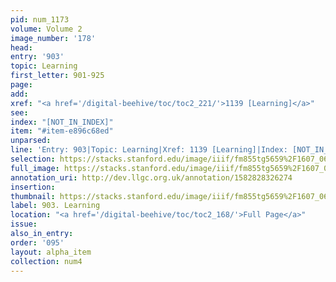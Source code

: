 ```yaml
---
pid: num_1173
volume: Volume 2
image_number: '178'
head: 
entry: '903'
topic: Learning
first_letter: 901-925
page: 
add: 
xref: "<a href='/digital-beehive/toc/toc2_221/'>1139 [Learning]</a>"
see: 
index: "[NOT_IN_INDEX]"
item: "#item-e896c68ed"
unparsed: 
line: 'Entry: 903|Topic: Learning|Xref: 1139 [Learning]|Index: [NOT_IN_INDEX]|#item-e896c68ed'
selection: https://stacks.stanford.edu/image/iiif/fm855tg5659%2F1607_0645/902,2293,2848,1348/full/0/default.jpg
full_image: https://stacks.stanford.edu/image/iiif/fm855tg5659%2F1607_0645/full/full/0/default.jpg
annotation_uri: http://dev.llgc.org.uk/annotation/1582828326274
insertion: 
thumbnail: https://stacks.stanford.edu/image/iiif/fm855tg5659%2F1607_0645/902,2293,600,180/250,/0/default.jpg
label: 903. Learning
location: "<a href='/digital-beehive/toc/toc2_168/'>Full Page</a>"
issue: 
also_in_entry: 
order: '095'
layout: alpha_item
collection: num4
---
```

